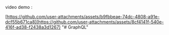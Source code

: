 video demo :

[https://github.com/user-attachments/assets/b9fbbeae-74dc-4808-a91e-dcf55b671ca8](https://github.com/user-attachments/assets/8cf4141f-540e-416f-ad38-f2438a3d1267)
"# GraphQL" 
